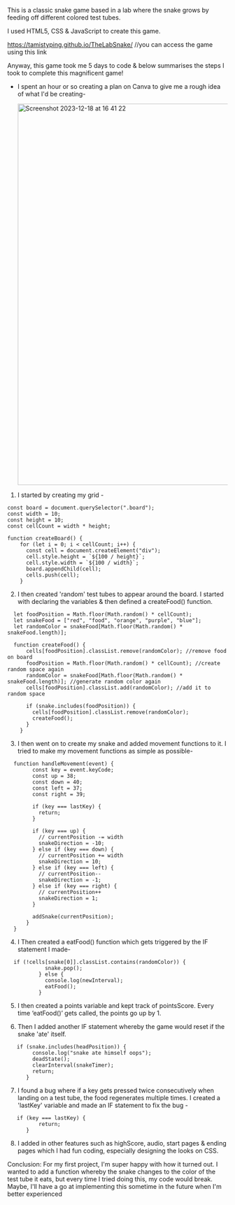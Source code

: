 This is a classic snake game based in a lab where the snake grows by feeding off different colored test tubes.

I used HTML5, CSS & JavaScript to create this game.

https://tamistyping.github.io/TheLabSnake/ //you can access the game using this link

Anyway, this game took me 5 days to code & below summarises the steps I took to complete this magnificent game!



- I spent an hour or so creating a plan on Canva to give me a rough idea of what I'd be creating-
  
  <img width="873" alt="Screenshot 2023-12-18 at 16 41 22" src="https://github.com/tamistyping/TheLabSnake/assets/114356636/307c7372-440c-4718-bda7-f672b6ba73ea">
  
1) I started by creating my grid -
  ```
  const board = document.querySelector(".board");
  const width = 10;
  const height = 10;
  const cellCount = width * height;
  
  function createBoard() {
      for (let i = 0; i < cellCount; i++) {
        const cell = document.createElement("div");
        cell.style.height = `${100 / height}`;
        cell.style.width = `${100 / width}`;
        board.appendChild(cell);
        cells.push(cell);
      }
  ```

2) I then created 'random' test tubes to appear around the board. I started with declaring the variables & then defined a createFood() function.
```
  let foodPosition = Math.floor(Math.random() * cellCount);
  let snakeFood = ["red", "food", "orange", "purple", "blue"];
  let randomColor = snakeFood[Math.floor(Math.random() * snakeFood.length)];

  function createFood() {
      cells[foodPosition].classList.remove(randomColor); //remove food on board
      foodPosition = Math.floor(Math.random() * cellCount); //create random space again
      randomColor = snakeFood[Math.floor(Math.random() * snakeFood.length)]; //generate random color again
      cells[foodPosition].classList.add(randomColor); //add it to random space

      if (snake.includes(foodPosition)) {
        cells[foodPosition].classList.remove(randomColor);
        createFood();
      }
    }
```

  3) I then went on to create my snake and added movement functions to it. I tried to make my movement functions as simple as possible-

```
  function handleMovement(event) {
        const key = event.keyCode;
        const up = 38;
        const down = 40;
        const left = 37;
        const right = 39;
  
        if (key === lastKey) {
          return;
        }
  
        if (key === up) {
          // currentPosition -= width
          snakeDirection = -10;
        } else if (key === down) {
          // currentPosition += width
          snakeDirection = 10;
        } else if (key === left) {
          // currentPosition--
          snakeDirection = -1;
        } else if (key === right) {
          // currentPosition++
          snakeDirection = 1;
        }
  
        addSnake(currentPosition);
      }
  }
```

4) I Then created a eatFood() function which gets triggered by the IF statement I made-

```
  if (!cells[snake[0]].classList.contains(randomColor)) {
            snake.pop();
          } else {
            console.log(newInterval);
            eatFood();
          }
```

5) I then created a points variable and kept track of pointsScore. Every time ‘eatFood()’ gets called, the points go up by 1.

6) Then I added another IF statement whereby the game would reset if the snake 'ate' itself.

```
   if (snake.includes(headPosition)) {
        console.log("snake ate himself oops");
        deadState();
        clearInterval(snakeTimer);
        return;
      }
```
7) I found a bug where if a key gets pressed twice consecutively when landing on a test tube, the food regenerates multiple times. I created a 'lastKey' variable and made an IF statement to fix the bug -

```
   if (key === lastKey) {
          return;
      }
```

8) I added in other features such as highScore, audio, start pages & ending pages which I had fun coding, especially designing the looks on CSS.


Conclusion: For my first project, I'm super happy with how it turned out. I wanted to add a function whereby the snake changes to the color of the test tube it eats, but every time I tried doing this, my code would break. Maybe, I'll have a go at implementing this sometime in the future when I'm better experienced
